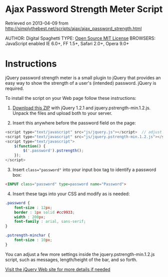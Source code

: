 Ajax Password Strength Meter Script
===================================

Retrieved on 2013-04-09 from http://simplythebest.net/scripts/ajax/ajax_password_strength.html

AUTHOR: Digital Spaghetti
TYPE: [Open Source MIT License](http://www.opensource.org/licenses/mit-license.php)
BROWSERS: JavaScript enabled IE 6.0+, FF 1.5+, Safari 2.0+, Opera 9.0+

Instructions
============

jQuery password strength meter is a small plugin to jQuery that provides an easy way to show the strength of a user's (intended) password. jQuery is required.

To install the script on your Web page follow these instructions:

1) [Download this ZIP](https://github.com/blackline/password-strength/archive/master.zip) with jQuery 1.2.1 and jquery.pstrength-min.1.2.js. Unpack the files and upload both to your server.

2) Insert this anywhere before the password field on the page:
```js
<script type="text/javascript" src="js/jquery.js"></script>  // adjust the path as is required
<script type="text/javascript" src="js/jquery.pstrength-min.1.2.js"></script>
<script type="text/javascript">
    $(function() {
        $('.password').pstrength();
    });
</script>
```

3) Insert `class="password"` into your input box tag to identify a password box:

```html
<INPUT class="password" type=password name="Password">
```

4) Insert these tags into your CSS and modify as is needed:

```css
.password {
    font-size : 12px;
    border : 1px solid #cc9933;
    width : 200px;
    font-family : arial, sans-serif;
}

.pstrength-minchar {
    font-size : 10px;
}
```

You can adjust a few more settings inside the jquery.pstrength-min.1.2.js script, such as messages, length/height of the bar, and so forth.

[Visit the jQuery Web site for more details if needed](http://jquery.com/plugins/project/pstrength)
